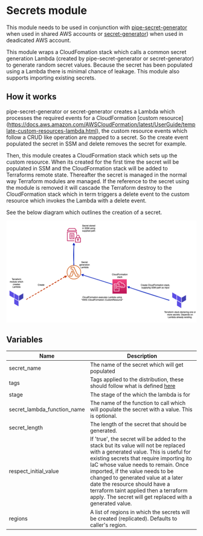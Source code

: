 # Secrets module

This module needs to be used in conjunction with [pipe-secret-generator](https://bitbucket.org/adaptavistlabs/pipe-secret-generator/src/master/) when used in shared AWS accounts or [secret-generator](https://registry.terraform.io/modules/Adaptavist/secret-generator/module/latest)) when used in deadicated AWS account.

This module wraps a CloudFomation stack which calls a common secret generation Lambda (created by pipe-secret-generator or secret-generator) to generate random secret values. Because the secret has been populated using a Lambda there is minimal chance of leakage. This module also supports importing existing secrets.

## How it works

pipe-secret-generator or secret-generator creates a Lambda which processes the required events for a CloudFormation [custom resource] (https://docs.aws.amazon.com/AWSCloudFormation/latest/UserGuide/template-custom-resources-lambda.html), the custom resource events which follow a CRUD like operation are mapped to a secret. So the create event populated the secret in SSM and delete removes the secret for example. 

Then, this module creates a CloudFormation stack which sets up the custom resource. When its created for the first time the secret will be populated in SSM and the CloudFormation stack will be added to Terraforms remote state. Thereafter the secret is managed in the normal way Terraform modules are managed. If the reference to the secret using the module is removed it will cascade the Terraform destroy to the CloudFormation stack which in term triggers a delete event to the custom resource which invokes the Lambda with a delete event. 

See the below diagram which outlines the creation of a secret. 

![Image of Pipeline](docs/secret-generation.png)

## Variables

| Name                        | Description                                                                                     |
| --------------------------- | ----------------------------------------------------------------------------------------------- |
| secret_name                 | The name of the secret which will get populated                                                 |
| tags | Tags applied to the distribution, these should follow what is defined [here](https://github.com/Adaptavist/terraform-compliance/blob/master/features/tags.feature)  |
| stage | The stage of the which the lambda is for |
| secret_lambda_function_name | The name of the function to call which will populate the secret with a value. This is optional. |
| secret_length | The length of the secret that should be generated. |
| respect_initial_value | If 'true', the secret will be added to the stack but its value will not be replaced with a generated value. This is useful for existing secrets that require importing ito IaC whose value needs to remain. Once imported, if the value needs to be changed to generated value at a later date the resource should have a terraform taint applied then a terraform apply. The secret will get replaced with a generated value. |
| regions | A list of regions in which the secrets will be created (replicated). Defaults to caller's region.


